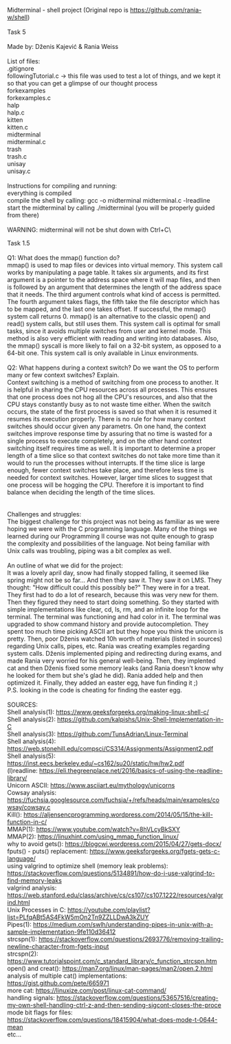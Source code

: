Midterminal - shell project (Original repo is https://github.com/rania-w/shell)\
\
Task 5\
\
Made by: Dženis Kajević & Rania Weiss\
\
List of files:\
.gitignore\
followingTutorial.c -> this file was used to test a lot of things, and we kept it so that you can get a glimpse of our thought process\
forkexamples\
forkexamples.c\
halp\
halp.c\
kitten\
kitten.c\
midterminal\
midterminal.c\
trash\
trash.c\
unisay\
unisay.c\
\
Instructions for compiling and running:\
everything is compiled\
compile the shell by calling: gcc -o midterminal midterminal.c -lreadline\
start the midterminal by calling ./midterminal (you will be properly guided from there)\
\
WARNING: midterminal will not be shut down with Ctrl+C\

Task 1.5\
\
Q1: What does the mmap() function do?\
mmap() is used to map files or devices into virtual memory. This system call works by manipulating a page table. It takes six arguments, and its first argument is a pointer to the address space where it will map files, and then is followed by an argument that determines the length of the address space that it needs. The third argument controls what kind of access is permitted. The fourth argument takes flags, the fifth take the file descriptor which has to be mapped, and the last one takes offset. If successful, the mmap() system call returns 0. mmap() is an alternative to the classic open() and read() system calls, but still uses them. This system call is optimal for small tasks, since it avoids multiple switches from user and kernel mode. This method is also very efficient with reading and writing into databases. Also, the mmap() syscall is more likely to fail on a 32-bit system, as opposed to a 64-bit one. This system call is only available in Linux environments.\
\
Q2: What happens during a context switch? Do we want the OS to perform many or few context
switches? Explain.\
Context switching is a method of switching from one process to another. It is helpful in sharing the CPU resources across all processes. This ensures that one process does not hog all the CPU's resources, and also that the CPU stays constantly busy as to not waste time either. When the switch occurs, the state of the first process is saved so that when it is resumed it resumes its execution properly.
There is no rule for how many context switches should occur given any parametrs. On one hand, the context switches improve response time by assuring that no time is wasted for a single process to execute completely, and on the other hand context switching itself requires time as well. It is important to determine a proper length of a time slice so that context switches do not take more time than it would to run the processes without interrupts. If the time slice is large enough, fewer context switches take place, and therefore less time is needed for context switches. However, larger time slices to suggest that one process will be hogging the CPU. Therefore it is important to find balance when deciding the length of the time slices.\
\
\
Challenges and struggles:\
The biggest challenge for this project was not being as familiar as we were hoping we were with the C programming language. Many of the things we learned during our Programming II course was not quite enough to grasp the complexity and possibilities of the language.
Not being familiar with Unix calls was troubling, piping was a bit complex as well.\
\
An outline of what we did for the project:\
It was a lovely april day, snow had finally stopped falling, it seemed like spring might not be so far... And then they saw it. They saw it on LMS. They thought: "How difficult could this possibly be?" They were in for a treat.\
They first had to do a lot of research, because this was very new for them. Then they figured they need to start doing something. So they started with simple implementations like clear, cd, ls, rm, and an infinite loop for the terminal. The terminal was functioning and had color in it. The terminal was upgraded to show command history and provide autocompletion. They spent too much time picking ASCII art but they hope you think the unicorn is pretty. Then, poor Dženis watched 10h worth of materials (listed in sources) regarding Unix calls, pipes, etc. Rania was creating examples regarding system calls. Dženis implemented piping and redirecting during exams, and made Rania very worried for his general well-being. Then, they implented cat and then Dženis fixed some memory leaks (and Rania doesn't know why he looked for them but she's glad he did). Rania added help and then optimized it. Finally, they added an easter egg, have fun finding it ;)\
P.S. looking in the code is cheating for finding the easter egg.\
\
SOURCES:\
Shell analysis(1): https://www.geeksforgeeks.org/making-linux-shell-c/ \
Shell analysis(2): https://github.com/kalpishs/Unix-Shell-Implementation-in-C \
Shell analysis(3): https://github.com/TunsAdrian/Linux-Terminal \
Shell analysis(4): https://web.stonehill.edu/compsci/CS314/Assignments/Assignment2.pdf \
Shell analysis(5): https://inst.eecs.berkeley.edu/~cs162/su20/static/hw/hw2.pdf \
(l)readline: https://eli.thegreenplace.net/2016/basics-of-using-the-readline-library/ \
Unicorn ASCII: https://www.asciiart.eu/mythology/unicorns \
Cowsay analysis: https://fuchsia.googlesource.com/fuchsia/+/refs/heads/main/examples/cowsay/cowsay.c \
Kill(): https://aljensencprogramming.wordpress.com/2014/05/15/the-kill-function-in-c/ \
MMAP(1): https://www.youtube.com/watch?v=8hVLcyBkSXY \
MMAP(2): https://linuxhint.com/using_mmap_function_linux/ \
why to avoid gets(): https://blogcwi.wordpress.com/2015/04/27/gets-docx/ \
fputs() - puts() replacement: https://www.geeksforgeeks.org/fgets-gets-c-language/ \
using valgrind to optimize shell (memory leak problems): https://stackoverflow.com/questions/5134891/how-do-i-use-valgrind-to-find-memory-leaks \
valgrind analysis: https://web.stanford.edu/class/archive/cs/cs107/cs107.1222/resources/valgrind.html \
Unix Processes in C: https://youtube.com/playlist?list=PLfqABt5AS4FkW5mOn2Tn9ZZLLDwA3kZUY \
Pipes(1): https://medium.com/swlh/understanding-pipes-in-unix-with-a-sample-implementation-9fe110d36412 \
strcspn(1): https://stackoverflow.com/questions/2693776/removing-trailing-newline-character-from-fgets-input \
strcspn(2): https://www.tutorialspoint.com/c_standard_library/c_function_strcspn.htm \
open() and creat(): https://man7.org/linux/man-pages/man2/open.2.html \
analysis of multiple cat() implementations: https://gist.github.com/pete/665971 \
more cat: https://linuxize.com/post/linux-cat-command/ \
handling signals: https://stackoverflow.com/questions/53657516/creating-my-own-shell-handling-ctrl-z-and-then-sending-sigcont-closes-the-proce \
mode bit flags for files: https://stackoverflow.com/questions/18415904/what-does-mode-t-0644-mean \
etc...
